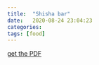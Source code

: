 ```yaml
---
title:  "Shisha bar"
date:   2020-08-24 23:04:23
categories: 
tags: [food]
---
```


[get the PDF](https://www.youtube.com/watch?v=dQw4w9WgXcQ) 

[jekyll]:      http://jekyllrb.com
[jekyll-gh]:   https://github.com/jekyll/jekyll
[jekyll-help]: https://github.com/jekyll/jekyll-help
